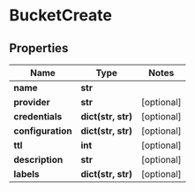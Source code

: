 # BucketCreate

## Properties
Name | Type | Notes
------------ | ------------- | -------------
**name** | **str** |
**provider** | **str** | [optional]
**credentials** | **dict(str, str)** | [optional]
**configuration** | **dict(str, str)** | [optional]
**ttl** | **int** | [optional]
**description** | **str** | [optional]
**labels** | **dict(str, str)** | [optional]


